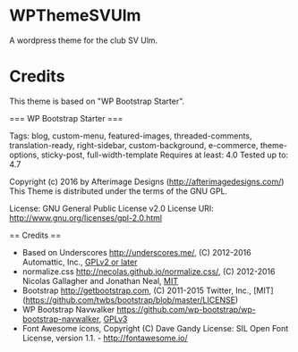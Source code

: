 # WPThemeSVUlm
A wordpress theme for the club SV Ulm.

# Credits
This theme is based on "WP Bootstrap Starter".

=== WP Bootstrap Starter ===

Tags: blog, custom-menu, featured-images, threaded-comments, translation-ready, right-sidebar, custom-background, e-commerce, theme-options, sticky-post, full-width-template
Requires at least: 4.0
Tested up to: 4.7

Copyright (c) 2016 by Afterimage Designs (http://afterimagedesigns.com/)
This Theme is distributed under the terms of the GNU GPL.

License: GNU General Public License v2.0
License URI: http://www.gnu.org/licenses/gpl-2.0.html

== Credits ==

* Based on Underscores http://underscores.me/, (C) 2012-2016 Automattic, Inc., [GPLv2 or later](https://www.gnu.org/licenses/gpl-2.0.html)
* normalize.css http://necolas.github.io/normalize.css/, (C) 2012-2016 Nicolas Gallagher and Jonathan Neal, [MIT](http://opensource.org/licenses/MIT)
* Bootstrap http://getbootstrap.com, (C) 2011-2015 Twitter, Inc., [MIT] (https://github.com/twbs/bootstrap/blob/master/LICENSE)
* WP Bootstrap Navwalker https://github.com/wp-bootstrap/wp-bootstrap-navwalker, [GPLv3](https://www.gnu.org/licenses/gpl-3.0.en.html)
* Font Awesome icons, Copyright (C) Dave Gandy License: SIL Open Font License, version 1.1. - http://fontawesome.io/
